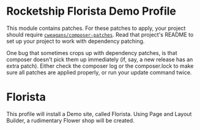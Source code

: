 # Rocketship Florista Demo Profile

This module contains patches. For these patches to apply, your project
should require [`cweagans/composer-patches`](https://github.com/cweagans/composer-patches).
Read that project's README to set up your project to work with dependency
patching.

One bug that sometimes crops up with dependency patches, is that composer
doesn't pick them up immediately (if, say, a new release has an extra patch).
Either check the composer log or the composer.lock to make sure all patches
are applied properly, or run your update command twice.

# Florista
This profile will install a Demo site, called Florista. Using Page and Layout Builder, a rudimentary
Flower shop will be created.
